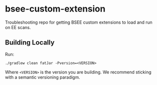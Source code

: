 # bsee-custom-extension
Troubleshooting repo for getting BSEE custom extensions to load and run on EE scans.

## Building Locally
Run:
```
./gradlew clean fatJar -Pversion=<VERSION>
```

Where `<VERSION>` is the version you are building. We recommend sticking with a semantic versioning paradigm.